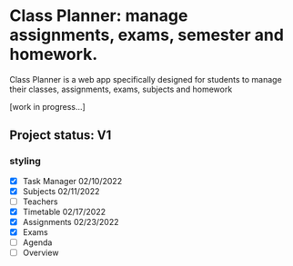 # Class Planner: manage assignments, exams, semester and homework.

Class Planner is a web app specifically designed for students to manage their classes, assignments, exams, subjects and homework

[work in progress...]


## Project status: V1
### styling

- [X] Task Manager 02/10/2022
- [X] Subjects 02/11/2022
- [ ] Teachers
- [X] Timetable 02/17/2022
- [X] Assignments 02/23/2022
- [X] Exams
- [ ] Agenda
- [ ] Overview
